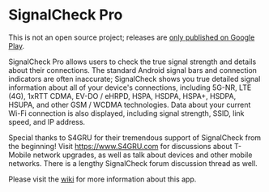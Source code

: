 # SignalCheck Pro

This is not an open source project; releases are [only published on Google Play](https://play.google.com/store/apps/details?id=com.blueline.signalcheck).

SignalCheck Pro allows users to check the true signal strength and details about their connections. The standard Android signal bars and connection indicators are often inaccurate; SignalCheck shows you true detailed signal information about all of your device's connections, including 5G-NR, LTE (4G), 1xRTT CDMA, EV-DO / eHRPD, HSPA, HSDPA, HSPA+, HSDPA, HSUPA, and other GSM / WCDMA technologies. Data about your current Wi-Fi connection is also displayed, including signal strength, SSID, link speed, and IP address.

Special thanks to S4GRU for their tremendous support of SignalCheck from the beginning! Visit https://www.S4GRU.com for discussions about T-Mobile network upgrades, as well as talk about devices and other mobile networks. There is a lengthy SignalCheck forum discussion thread as well.

Please visit the [wiki](https://github.com/bluelinepc/signalcheck/wiki) for more information about this app.
